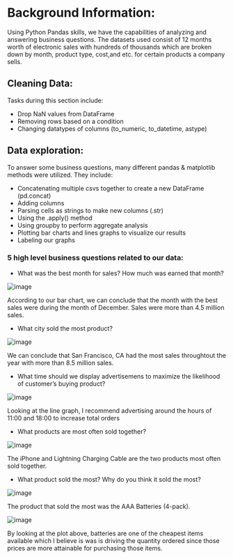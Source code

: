 # Background Information:
Using Python Pandas skills, we have the capabilities of analyzing and answering business questions. The datasets used consist of 12 months worth of electronic sales with hundreds of thousands which are broken down by month, product type, cost,and etc. for certain products a company sells. 

## Cleaning Data:
Tasks during this section include:
- Drop NaN values from DataFrame
- Removing rows based on a condition
- Changing datatypes of columns (to_numeric, to_datetime, astype)

## Data exploration: 
To answer some business questions, many different pandas & matplotlib methods were utilized. They include:
- Concatenating multiple csvs together to create a new DataFrame (pd.concat)
- Adding columns
- Parsing cells as strings to make new columns (.str)
- Using the .apply() method
- Using groupby to perform aggregate analysis
- Plotting bar charts and lines graphs to visualize our results
- Labeling our graphs

### 5 high level business questions related to our data:
- What was the best month for sales? How much was earned that month?

![image](https://user-images.githubusercontent.com/90146132/168719748-e15b340d-df31-443b-a949-b0cba5610d7d.png)

According to our bar chart, we can conclude that the month with the best sales were during the month of December. Sales were more than 4.5 million sales.

- What city sold the most product?

![image](https://user-images.githubusercontent.com/90146132/168720814-a7c6747d-744f-4d7c-b33e-796270f569ee.png)

We can conclude that San Francisco, CA had the most sales throughtout the year with more than 8.5 million sales.

- What time should we display advertisemens to maximize the likelihood of customer’s buying product?

![image](https://user-images.githubusercontent.com/90146132/168721367-586216f2-76ad-41a9-b8fe-e33a7f59a2ec.png)

Looking at the line graph, I recommend advertising around the hours of 11:00 and 18:00 to increase total orders

- What products are most often sold together?

![image](https://user-images.githubusercontent.com/90146132/168722054-f3d82d91-5c44-4010-990f-6893635a4290.png)

The iPhone and Lightning Charging Cable are the two products most often sold together.

- What product sold the most? Why do you think it sold the most?

![image](https://user-images.githubusercontent.com/90146132/168722459-222ffbea-e6c0-4e34-977a-3ab9dc3db516.png)

The product that sold the most was the AAA Batteries (4-pack).

![image](https://user-images.githubusercontent.com/90146132/168722812-eb89f6ad-64d4-46c7-a210-25dced56d3c7.png)
 
 By looking at the plot above, batteries are one of the cheapest items available which I believe is was is driving the quantity ordered since those prices are more attainable for purchasing those items.

